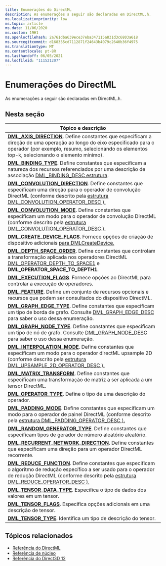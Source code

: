 ```yaml
---
title: Enumerações do DirectML
description: As enumerações a seguir são declaradas em DirectML.h.
ms.localizationpriority: low
ms.topic: article
ms.date: 11/06/2020
ms.custom: 19H1
ms.openlocfilehash: 2a761dba639ece37eba347115a831d3c6803a618
ms.sourcegitcommit: d168355cd7112871f24643b4079c2640b36f4975
ms.translationtype: MT
ms.contentlocale: pt-BR
ms.lasthandoff: 06/05/2021
ms.locfileid: "111521207"
---
```

# <a name="directml-enumerations"></a>Enumerações do DirectML

As enumerações a seguir são declaradas em DirectML.h.

## <a name="in-this-section"></a>Nesta seção

| Tópico e descrição |
|-|
| [**DML_AXIS_DIRECTION**](/windows/desktop/api/directml/ne-directml-dml_axis_direction). Define constantes que especificam a direção de uma operação ao longo do eixo especificado para o operador (por exemplo, resumo, selecionando os elementos top-k, selecionando o elemento mínimo). |
| [**DML_BINDING_TYPE**](/windows/desktop/api/directml/ne-directml-dml_binding_type). Define constantes que especificam a natureza dos recursos referenciados por uma descrição de associação [DML_BINDING_DESC estrutura](/windows/desktop/api/directml/ns-directml-dml_binding_desc). |
| [**DML_CONVOLUTION_DIRECTION**](/windows/desktop/api/directml/ne-directml-dml_convolution_direction). Define constantes que especificam uma direção para o operador de convolução DirectML (conforme descrito pela [estrutura DML_CONVOLUTION_OPERATOR_DESC ).](/windows/desktop/api/directml/ns-directml-dml_convolution_operator_desc) |
| [**DML_CONVOLUTION_MODE**](/windows/desktop/api/directml/ne-directml-dml_convolution_mode). Define constantes que especificam um modo para o operador de convolução DirectML (conforme descrito pela [estrutura DML_CONVOLUTION_OPERATOR_DESC ).](/windows/desktop/api/directml/ns-directml-dml_convolution_operator_desc) |
| [**DML_CREATE_DEVICE_FLAGS**](/windows/desktop/api/directml/ne-directml-dml_create_device_flags). Fornece opções de criação de dispositivo adicionais [para DMLCreateDevice.](/windows/desktop/api/directml/nf-directml-dmlcreatedevice) |
| [**DML_DEPTH_SPACE_ORDER**](/windows/desktop/api/directml/ne-directml-dml_depth_space_order). Define constantes que controlam a transformação aplicada nos operadores DirectML [DML_OPERATOR_DEPTH_TO_SPACE1](/windows/win32/api/directml/ne-directml-dml_operator_type) e **DML_OPERATOR_SPACE_TO_DEPTH1**. |
| [**DML_EXECUTION_FLAGS**](/windows/desktop/api/directml/ne-directml-dml_execution_flags). Fornece opções ao DirectML para controlar a execução de operadores. |
| [**DML_FEATURE**](/windows/desktop/api/directml/ne-directml-dml_feature). Define um conjunto de recursos opcionais e recursos que podem ser consultados do dispositivo DirectML. |
| [**DML_GRAPH_EDGE_TYPE**](/windows/desktop/api/directml/ne-directml-dml_graph_edge_type). Define constantes que especificam um tipo de borda de grafo. Consulte [DML_GRAPH_EDGE_DESC](/windows/win32/api/directml/ns-directml-dml_graph_edge_desc) para saber o uso dessa enumeração. |
| [**DML_GRAPH_NODE_TYPE**](/windows/desktop/api/directml/ne-directml-dml_graph_node_type). Define constantes que especificam um tipo de nó de grafo. Consulte [DML_GRAPH_NODE_DESC](/windows/win32/api/directml/ns-directml-dml_graph_node_desc) para saber o uso dessa enumeração. |
| [**DML_INTERPOLATION_MODE**](/windows/desktop/api/directml/ne-directml-dml_interpolation_mode). Define constantes que especificam um modo para o operador directML upsample 2D (conforme descrito pela [estrutura DML_UPSAMPLE_2D_OPERATOR_DESC ).](/windows/desktop/api/directml/ns-directml-dml_upsample_2d_operator_desc) |
| [**DML_MATRIX_TRANSFORM**](/windows/desktop/api/directml/ne-directml-dml_matrix_transform). Define constantes que especificam uma transformação de matriz a ser aplicada a um tensor DirectML. |
| [**DML_OPERATOR_TYPE**](/windows/desktop/api/directml/ne-directml-dml_operator_type). Define o tipo de uma descrição do operador. |
| [**DML_PADDING_MODE**](/windows/desktop/api/directml/ne-directml-dml_padding_mode). Define constantes que especificam um modo para o operador de painel DirectML (conforme descrito pela [estrutura DML_PADDING_OPERATOR_DESC ).](/windows/desktop/api/directml/ns-directml-dml_padding_operator_desc) |
| [**DML_RANDOM_GENERATOR_TYPE**](/windows/win32/api/directml/ne-directml-dml_random_generator_type). Define constantes que especificam tipos de gerador de número aleatório aleatório. |
| [**DML_RECURRENT_NETWORK_DIRECTION**](/windows/desktop/api/directml/ne-directml-dml_recurrent_network_direction). Define constantes que especificam uma direção para um operador DirectML recorrente. |
| [**DML_REDUCE_FUNCTION**](/windows/desktop/api/directml/ne-directml-dml_reduce_function). Define constantes que especificam o algoritmo de redução específico a ser usado para o operador de redução DirectML (conforme descrito pela [estrutura DML_REDUCE_OPERATOR_DESC ).](/windows/desktop/api/directml/ns-directml-dml_reduce_operator_desc) |
| [**DML_TENSOR_DATA_TYPE**](/windows/desktop/api/directml/ne-directml-dml_tensor_data_type). Especifica o tipo de dados dos valores em um tensor. |
| [**DML_TENSOR_FLAGS**](/windows/desktop/api/directml/ne-directml-dml_tensor_flags). Especifica opções adicionais em uma descrição de tensor. |
| [**DML_TENSOR_TYPE**](/windows/desktop/api/directml/ne-directml-dml_tensor_type). Identifica um tipo de descrição do tensor. |

## <a name="related-topics"></a>Tópicos relacionados

* [Referência do DirectML](direct3d-directml-reference.md)
* [Referência de núcleo](direct3d-12-core-reference.md)
* [Referência do Direct3D 12](direct3d-12-reference.md)
